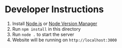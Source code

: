 # Developer Instructions
1. Install [Node.js](https://nodejs.org/en) or [Node Version Manager](https://github.com/nvm-sh/nvm)
2. Run `npm install` in this directory
3. Run `node .` to start the server
4. Website will be running on `http://localhost:3000`
